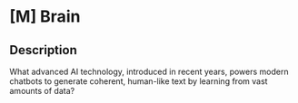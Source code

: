 # [M] Brain

## Description

What advanced AI technology, introduced in recent years, powers modern chatbots to generate coherent, human-like text by learning from vast amounts of data?

